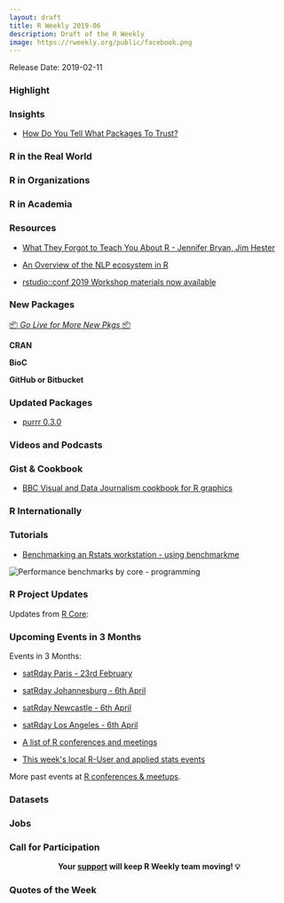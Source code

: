 ```yaml
---
layout: draft
title: R Weekly 2019-06
description: Draft of the R Weekly
image: https://rweekly.org/public/facebook.png
---
```


Release Date: 2019-02-11

###  Highlight



### Insights

+ [How Do You Tell What Packages To Trust?](https://notstatschat.rbind.io/2019/02/04/how-do-you-tell-what-packages-to-trust/)


### R in the Real World



###  R in Organizations



###  R in Academia



###  Resources

+ [What They Forgot to Teach You About R - Jennifer Bryan, Jim Hester](https://whattheyforgot.org/)

+ [An Overview of the NLP ecosystem in R](http://www.bnosac.be/index.php/blog/87-an-overview-of-the-nlp-ecosystem-in-r-nlproc-textasdata)

+ [rstudio::conf 2019 Workshop materials now available](https://blog.rstudio.com/2019/02/06/rstudio-conf-2019-workshops/)

###  New Packages

<p class="added-hostname"><a href="https://rweekly.org/live" target="_blank" class="externalLink">📦 <i>Go Live for More New Pkgs</i> 📦</a></p>

**CRAN**



**BioC**



**GitHub or Bitbucket**



### Updated Packages

+ [purrr 0.3.0](https://www.tidyverse.org/articles/2019/02/purrr-0-3-0/)


###  Videos and Podcasts



### Gist & Cookbook

+ [BBC Visual and Data Journalism cookbook for R graphics](https://bbc.github.io/rcookbook/)

### R Internationally



###  Tutorials

* [Benchmarking an Rstats workstation - using benchmarkme](https://www.samabbott.co.uk/post/benchmarking-workstation-benchmarkme/)

![Performance benchmarks by core - programming](https://www.samabbott.co.uk/img/2019-02-05-benchmarking-workstation-benchmarkme/cover_img.png)

<!--<div class="post-more-begi
n"></div><div class="post-more-end"></div>-->

###  R Project Updates

Updates from [R Core](http://developer.r-project.org/blosxom.cgi/R-devel/NEWS):


###  Upcoming Events in 3 Months

Events in 3 Months:

+ [satRday Paris - 23rd February](https://paris2019.satrdays.org/)

+ [satRday Johannesburg - 6th April](https://joburg2019.satrdays.org/)

+ [satRday Newcastle - 6th April](https://newcastle2019.satrdays.org/)

+ [satRday Los Angeles - 6th April](https://losangeles2019.satrdays.org/)

+ [A list of R conferences and meetings](https://jumpingrivers.github.io/meetingsR/events.html)

+ [This week's local R-User and applied stats events](https://community.rstudio.com/c/irl)

More past events at [R conferences & meetups](https://conf.rweekly.org).

### Datasets




### Jobs




###  Call for Participation


<p class="hide-support added-hostname support-rweekly" style="text-align: center;font-weight: bold;">Your <a class="non-visited externalLink" href="https://www.patreon.com/rweekly" onclick="pas(this)">support</a> will keep R Weekly team moving! 💡</p>

###  Quotes of the Week
